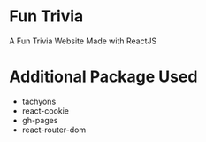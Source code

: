# Fun Trivia
A Fun Trivia Website
Made with ReactJS

# Additional Package Used
 - tachyons
 - react-cookie
 - gh-pages
 - react-router-dom
